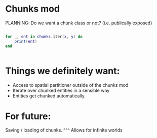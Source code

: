 

# Chunks mod

PLANNING:
Do we want a chunk class or not?
(i.e. publically exposed)



```lua

for _, ent in chunks.iter(x, y) do
    print(ent)
end



```









# Things we definitely want:

- Access to spatial partitioner outside of the chunks mod
- Iterate over chunked entities in a sensible way
- Entities get chunked automatically.




# For future:
Saving / loading of chunks.
 ^^^ Allows for infinite worlds



